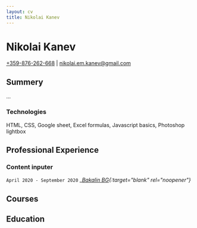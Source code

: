 ```yaml
---
layout: cv
title: Nikolai Kanev
---
```

# Nikolai Kanev


<div id="webaddress">
<a target="_blank" rel="noopener" href="tel:+359876262668">+359-876-262-668</a>
| <a target="_blank" rel="noopener" href="mailto:nikolai.em.kanev@gmail.com">nikolai.em.kanev@gmail.com</a>
</div>


## Summery

...

### Technologies

HTML, CSS, Google sheet, Excel formulas, Javascript basics, Photoshop lightbox

## Professional Experience

### Content inputer

`April 2020 - September 2020`
__[Bakalin BG](https://bakalin.bg/){:target="_blank" rel="noopener"}__

## Courses

## Education

<!-- ### Footer

Last updated: Jan 2021 -->


